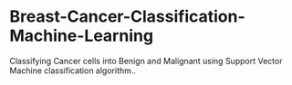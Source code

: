 # Breast-Cancer-Classification-Machine-Learning
Classifying Cancer cells into Benign and Malignant using Support Vector Machine classification algorithm..
